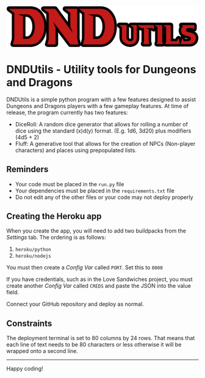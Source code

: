 ![DNDUtils Logo](/documentation/feature-images/dndutils-logo.png)

# DNDUtils - Utility tools for Dungeons and Dragons
DNDUtils is a simple python program with a few features designed to assist Dungeons and Dragons players with a few gameplay features. At time of release, the program currently has two features:

- DiceRoll: A random dice generator that allows for rolling a number of dice using the standard (x)d(y) format. (E.g. 1d6, 3d20) plus modifiers (4d5 + 2)
- Fluff: A generative tool that allows for the creation of NPCs (Non-player characters) and places using prepopulated lists.

## Reminders

- Your code must be placed in the `run.py` file
- Your dependencies must be placed in the `requirements.txt` file
- Do not edit any of the other files or your code may not deploy properly

## Creating the Heroku app

When you create the app, you will need to add two buildpacks from the _Settings_ tab. The ordering is as follows:

1. `heroku/python`
2. `heroku/nodejs`

You must then create a _Config Var_ called `PORT`. Set this to `8000`

If you have credentials, such as in the Love Sandwiches project, you must create another _Config Var_ called `CREDS` and paste the JSON into the value field.

Connect your GitHub repository and deploy as normal.

## Constraints

The deployment terminal is set to 80 columns by 24 rows. That means that each line of text needs to be 80 characters or less otherwise it will be wrapped onto a second line.

---

Happy coding!
